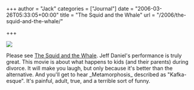 +++
author = "Jack"
categories = ["Journal"]
date = "2006-03-26T05:33:05+00:00"
title = "The Squid and the Whale"
url = "/2006/the-squid-and-the-whale/"

+++

![][1] 

Please see [The Squid and the Whale][2]. Jeff Daniel's performance is truly great. This movie is about what happens to kids (and their parents) during divorce. It will make you laugh, but only because it's better than the alternative. And you'll get to hear \_Metamorphosis\_ described as "Kafka-esque". It's painful, adult, true, and a terrible sort of funny. 


[1]: /files/squidandwhale.jpg
[2]: http://www.rottentomatoes.com/m/squid_and_the_whale/
